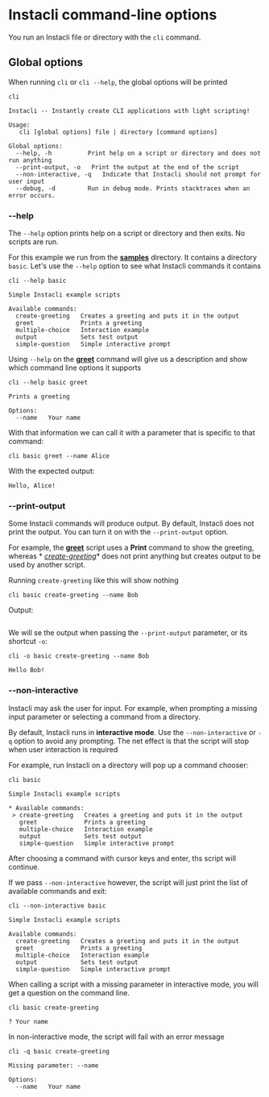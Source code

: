 # Instacli command-line options

You run an Instacli file or directory with the `cli` command.

## Global options

When running `cli` or `cli --help`, the global options will be printed

```commandline cli
cli
```

```cli output
Instacli -- Instantly create CLI applications with light scripting!

Usage:
   cli [global options] file | directory [command options]

Global options:
  --help, -h          Print help on a script or directory and does not run anything
  --print-output, -o   Print the output at the end of the script
  --non-interactive, -q   Indicate that Instacli should not prompt for user input
  --debug, -d         Run in debug mode. Prints stacktraces when an error occurs.
```

### --help

The `--help` option prints help on a script or directory and then exits. No scripts are run.

For this example we run from the **[samples](/samples)** directory. It contains a directory `basic`. Let's use
the `--help` option to see what Instacli commands it contains

```commandline cli directory:samples
cli --help basic
```

```cli output
Simple Instacli example scripts

Available commands:
  create-greeting   Creates a greeting and puts it in the output
  greet             Prints a greeting
  multiple-choice   Interaction example
  output            Sets test output
  simple-question   Simple interactive prompt
```

Using `--help` on the **[greet](/samples/basic/greet.cli)** command will give us a description and show which command
line options it supports

```commandline cli directory:samples
cli --help basic greet
```

```cli output
Prints a greeting

Options:
  --name   Your name
```

With that information we can call it with a parameter that is specific to that command:

```commandline cli directory:samples
cli basic greet --name Alice
```

With the expected output:

```cli output
Hello, Alice!
```

### --print-output

Some Instacli commands will produce output. By default, Instacli does not print the output. You can turn it on with
the `--print-output` option.

For example, the **[greet](/samples/basic/greet.cli)** script uses a **Print** command to show the greeting, whereas *
*[create-greeting](/samples/basic/create-greeting.cli)** does not print anything but creates output to be used by
another script.

Running `create-greeting` like this will show nothing

```commandline cli directory:samples
cli basic create-greeting --name Bob
```

Output:

```cli output
```

We will se the output when passing the `--print-output` parameter, or its shortcut `-o`:

```commandline cli directory:samples
cli -o basic create-greeting --name Bob
```

```cli output
Hello Bob!
```

### --non-interactive

Instacli may ask the user for input. For example, when prompting a missing input parameter or selecting a command from a
directory.

By default, Instacli runs in **interactive mode**. Use the `--non-interactive` or `-q` option to avoid any prompting.
The net effect is that the script will stop when user interaction is required

For example, run Instacli on a directory will pop up a command chooser:

```commandline
cli basic
```

```
Simple Instacli example scripts

* Available commands: 
 > create-greeting   Creates a greeting and puts it in the output
   greet             Prints a greeting
   multiple-choice   Interaction example
   output            Sets test output
   simple-question   Simple interactive prompt
```

After choosing a command with cursor keys and enter, ths script will continue.

If we pass `--non-interactive` however, the script will just print the list of available commands and exit:

```commandline cli directory:samples
cli --non-interactive basic
```

```cli output
Simple Instacli example scripts

Available commands:
  create-greeting   Creates a greeting and puts it in the output
  greet             Prints a greeting
  multiple-choice   Interaction example
  output            Sets test output
  simple-question   Simple interactive prompt
```

When calling a script with a missing parameter in interactive mode, you will get a question on the command line.

```commandline cli directory:samples
cli basic create-greeting
```

```cli output
? Your name
```

In non-interactive mode, the script will fail with an error message

```commandline cli directory:samples
cli -q basic create-greeting
```

```cli output
Missing parameter: --name

Options:
  --name   Your name
```
